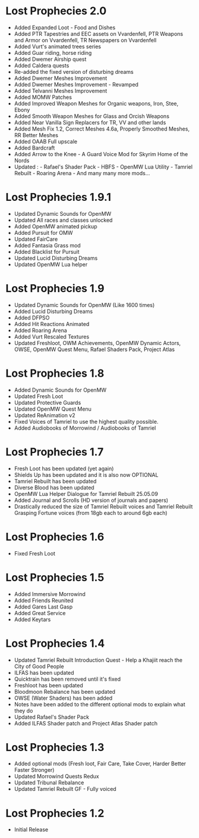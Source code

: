 # Lost Prophecies 2.0
- Added Expanded Loot - Food and Dishes
- Added PTR Tapestries and EEC assets on Vvardenfell, PTR Weapons and Armor on Vvardenfell, TR Newspapers on Vvardenfell
- Added Vurt's animated trees series
- Added Guar riding, horse riding
- Added Dwemer Airship quest
- Added Caldera quests 
- Re-added the fixed version of disturbing dreams
- Added Dwemer Meshes Improvement
- Added Dwemer Meshes Improvement - Revamped
- Added Telvanni Meshes Improvement
- Added MOMW Patches
- Added Improved Weapon Meshes for Organic weapons, Iron, Stee, Ebony
- Added Smooth Weapon Meshes for Glass and Orcish Weapons
- Added Near Vanilla Sign Replacers for TR, VV and other lands
- Added Mesh Fix 1.2, Correct Meshes 4.6a, Properly Smoothed Meshes, RR Better Meshes
- Added OAAB Full upscale
- Added Bardcraft
- Added Arrow to the Knee - A Guard Voice Mod for Skyrim Home of the Nords
- Updated :
          - Rafael's Shader Pack
          - HBFS
          - OpenMW Lua Utility
          - Tamriel Rebuilt
          - Roaring Arena
          - And many many more mods... 

# Lost Prophecies 1.9.1
- Updated Dynamic Sounds for OpenMW
- Updated All races and classes unlocked
- Added OpenMW animated pickup 
- Added Pursuit for OMW
- Updated FairCare
- Added Fantasia Grass mod
- Added Blacklist for Pursuit
- Updated Lucid Disturbing Dreams
- Updated OpenMW Lua helper

# Lost Prophecies 1.9
- Updated Dynamic Sounds for OpenMW (Like 1600 times)
- Added Lucid Disturbing Dreams
- Added DFPSO
- Added Hit Reactions Animated
- Added Roaring Arena
- Added Vurt Rescaled Textures
- Updated Freshloot, OWM Achievements, OpenMW Dynamic Actors, OWSE, OpenMW Quest Menu, Rafael Shaders Pack, Project Atlas

# Lost Prophecies 1.8
- Added Dynamic Sounds for OpenMW
- Updated Fresh Loot
- Updated Protective Guards
- Updated OpenMW Quest Menu
- Updated ReAnimation v2
- Fixed Voices of Tamriel to use the highest quality possible.
- Added Audiobooks of Morrowind / Audiobooks of Tamriel


# Lost Prophecies 1.7
- Fresh Loot has been updated (yet again)
- Shields Up has been updated and it is also now OPTIONAL
- Tamriel Rebuilt has been updated
- Diverse Blood has been updated
- OpenMW Lua Helper Dialogue for Tamriel Rebuilt 25.05.09
- Added Journal and Scrolls (HD version of journals and papers)
- Drastically reduced the size of Tamriel Rebuilt voices and Tamriel Rebuilt Grasping Fortune voices (from 18gb each to around 6gb each)

# Lost Prophecies 1.6
- Fixed Fresh Loot

# Lost Prophecies 1.5
- Added Immersive Morrowind
- Added Friends Reunited
- Added Gares Last Gasp
- Added Great Service
- Added Keytars

# Lost Prophecies 1.4
- Updated Tamriel Rebuilt Introduction Quest - Help a Khajiit reach the City of Good People
- ILFAS has been updated
- Quicktrain has been removed until it's fixed
- Freshloot has been updated
- Bloodmoon Rebalance has been updated
- OWSE (Water Shaders) has been added
- Notes have been added to the different optional mods to explain what they do
- Updated Rafael's Shader Pack
- Added ILFAS Shader patch and Project Atlas Shader patch

# Lost Prophecies 1.3
- Added optional mods (Fresh loot, Fair Care, Take Cover, Harder Better Faster Stronger)
- Updated Morrowind Quests Redux
- Updated Tribunal Rebalance
- Updated Tamriel Rebuilt GF - Fully voiced
  
# Lost Prophecies 1.2
- Initial Release

